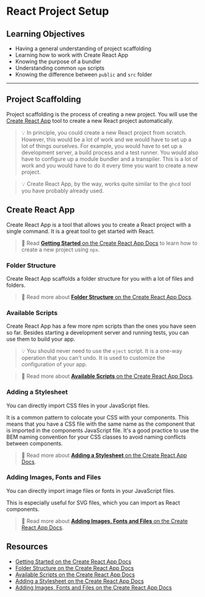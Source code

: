 # React Project Setup

## Learning Objectives

- Having a general understanding of project scaffolding
- Learning how to work with Create React App
- Knowing the purpose of a bundler
- Understanding common `npm` scripts
- Knowing the difference between `public` and `src` folder

---

## Project Scaffolding

Project scaffolding is the process of creating a new project. You will use the
[Create React App](https://create-react-app.dev/docs/getting-started) tool to create a new React
project automatically.

> 💡 In principle, you could create a new React project from scratch. However, this would be a lot
> of work and we would have to set up a lot of things ourselves. For example, you would have to set
> up a development server, a build process and a test runner. You would also have to configure up a
> module bundler and a transpiler. This is a lot of work and you would have to do it every time you
> want to create a new project.

> 💡 Create React App, by the way, works quite similar to the `ghcd` tool you have probably already
> used.

## Create React App

Create React App is a tool that allows you to create a React project with a single command. It is a
great tool to get started with React.

> 📙 Read
> [**Getting Started** on the Create React App Docs](https://create-react-app.dev/docs/getting-started)
> to learn how to create a new project using `npx`.

### Folder Structure

Create React App scaffolds a folder structure for you with a lot of files and folders.

> 📙 Read more about
> [**Folder Structure** on the Create React App Docs](https://create-react-app.dev/docs/folder-structure).

### Available Scripts

Create React App has a few more npm scripts than the ones you have seen so far. Besides starting a
development server and running tests, you can use them to build your app.

> 💡 You should never need to use the `eject` script. It is a one-way operation that you can't undo.
> It is used to customize the configuration of your app.

> 📙 Read more about
> [**Available Scripts** on the Create React App Docs](https://create-react-app.dev/docs/available-scripts).

### Adding a Stylesheet

You can directly import CSS files in your JavaScript files.

It is a common pattern to colocate your CSS with your components. This means that you have a CSS
file with the same name as the component that is imported in the components JavaScript file. It's a
good practice to use the BEM naming convention for your CSS classes to avoid naming conflicts
between components.

> 📙 Read more about
> [**Adding a Stylesheet** on the Create React App Docs](https://create-react-app.dev/docs/adding-a-stylesheet).

### Adding Images, Fonts and Files

You can directly import image files or fonts in your JavaScript files.

This is especially useful for SVG files, which you can import as React components.

> 📙 Read more about
> [**Adding Images, Fonts and Files** on the Create React App Docs](https://create-react-app.dev/docs/adding-images-fonts-and-files).

## Resources

- [Getting Started on the Create React App Docs](https://create-react-app.dev/docs/getting-started)
- [Folder Structure on the Create React App Docs](https://create-react-app.dev/docs/folder-structure)
- [Available Scripts on the Create React App Docs](https://create-react-app.dev/docs/available-scripts)
- [Adding a Stylesheet on the Create React App Docs](https://create-react-app.dev/docs/adding-a-stylesheet)
- [Adding Images, Fonts and Files on the Create React App Docs](https://create-react-app.dev/docs/adding-images-fonts-and-files)
